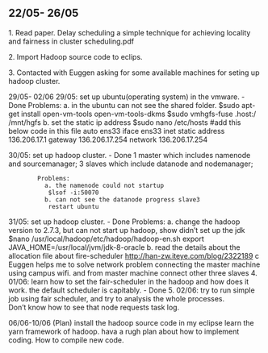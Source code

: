 <h2>22/05- 26/05</h2>
    <p> 1. Read paper. Delay scheduling a simple technique for achieving locality and fairness in cluster scheduling.pdf</p>
<p>2. Import Hadoop source code to eclips.</p>
<p>3. Contacted with Euggen asking for some available machines for seting up hadoop cluster.</p>
 29/05- 02/06
29/05: set up ubuntu(operating system) in the vmware.  - Done
      Problems:
       a. in the ubuntu can not see the shared folder.
           $sudo apt-get install open-vm-tools open-vm-tools-dkms
           $sudo vmhgfs-fuse .host:/ /mnt/hgfs
       b. set the static ip address
           $sudo nano /etc/hosts
           #add this below code in this file
          auto ens33
          iface ens33 inet static
          address 136.206.17.1
          gateway 136.206.17.254
          network 136.206.17.254
                 
30/05: set up hadoop cluster.  - Done
            1 master which includes namenode and sourcemanager;
            3 slaves which include datanode and nodemanager;
                       
            Problems: 
              a. the namenode could not startup
               $lsof -i:50070
              b. can not see the datanode progress slave3
               restart ubuntu                               
     
31/05: set up hadoop cluster. - Done
            Problems:
             a. change the hadoop version to 2.7.3, but can not start up hadoop, show       didn’t set up the jdk
              $nano /usr/local/hadoop/etc/hadoop/hadoop-en.sh
               export JAVA_HOME=/usr/local/jvm/jdk-8-oracle
               b. read the details about the allocation file about fire-scheduler
                   http://han-zw.iteye.com/blog/2322189
             c Euggen helps me to solve network problem connecting the master machine using campus wifi. and from master machine connect other three slaves
   4. 01/06: learn how to set the fair-scheduler in the hadoop and how does it work. the default scheduler is capitably.  - Done
   5. 02/06:  try to run simple job using fair scheduler, and try to analysis the whole processes.  
                        Don’t know how to see that node requests task log.
 
06/06-10/06 (Plan)
install the hadoop source code in my eclipse
learn the yarn framework of hadoop.
hava a rugh plan about how to implement coding.
How to compile new code. 

